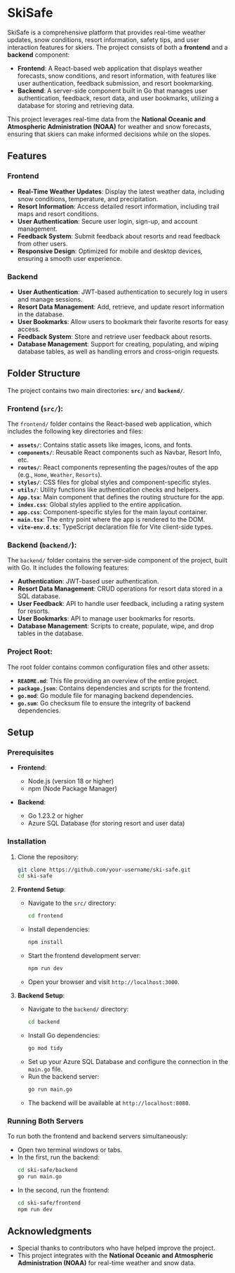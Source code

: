 # SkiSafe

SkiSafe is a comprehensive platform that provides real-time weather updates, snow conditions, resort information, safety tips, and user interaction features for skiers. The project consists of both a **frontend** and a **backend** component:

- **Frontend**: A React-based web application that displays weather forecasts, snow conditions, and resort information, with features like user authentication, feedback submission, and resort bookmarking.
- **Backend**: A server-side component built in Go that manages user authentication, feedback, resort data, and user bookmarks, utilizing a database for storing and retrieving data.

This project leverages real-time data from the **National Oceanic and Atmospheric Administration (NOAA)** for weather and snow forecasts, ensuring that skiers can make informed decisions while on the slopes.

## Features

### Frontend
- **Real-Time Weather Updates**: Display the latest weather data, including snow conditions, temperature, and precipitation.
- **Resort Information**: Access detailed resort information, including trail maps and resort conditions.
- **User Authentication**: Secure user login, sign-up, and account management.
- **Feedback System**: Submit feedback about resorts and read feedback from other users.
- **Responsive Design**: Optimized for mobile and desktop devices, ensuring a smooth user experience.

### Backend
- **User Authentication**: JWT-based authentication to securely log in users and manage sessions.
- **Resort Data Management**: Add, retrieve, and update resort information in the database.
- **User Bookmarks**: Allow users to bookmark their favorite resorts for easy access.
- **Feedback System**: Store and retrieve user feedback about resorts.
- **Database Management**: Support for creating, populating, and wiping database tables, as well as handling errors and cross-origin requests.

## Folder Structure

The project contains two main directories: **`src/`** and **`backend/`**.

### Frontend (`src/`):
The `frontend/` folder contains the React-based web application, which includes the following key directories and files:
- **`assets/`**: Contains static assets like images, icons, and fonts.
- **`components/`**: Reusable React components such as Navbar, Resort Info, etc.
- **`routes/`**: React components representing the pages/routes of the app (e.g., `Home`, `Weather`, `Resorts`).
- **`styles/`**: CSS files for global styles and component-specific styles.
- **`utils/`**: Utility functions like authentication checks and helpers.
- **`App.tsx`**: Main component that defines the routing structure for the app.
- **`index.css`**: Global styles applied to the entire application.
- **`app.css`**: Component-specific styles for the main layout container.
- **`main.tsx`**: The entry point where the app is rendered to the DOM.
- **`vite-env.d.ts`**: TypeScript declaration file for Vite client-side types.

### Backend (`backend/`):
The `backend/` folder contains the server-side component of the project, built with Go. It includes the following features:
- **Authentication**: JWT-based user authentication.
- **Resort Data Management**: CRUD operations for resort data stored in a SQL database.
- **User Feedback**: API to handle user feedback, including a rating system for resorts.
- **User Bookmarks**: API to manage user bookmarks for resorts.
- **Database Management**: Scripts to create, populate, wipe, and drop tables in the database.

### Project Root:
The root folder contains common configuration files and other assets:
- **`README.md`**: This file providing an overview of the entire project.
- **`package.json`**: Contains dependencies and scripts for the frontend.
- **`go.mod`**: Go module file for managing backend dependencies.
- **`go.sum`**: Go checksum file to ensure the integrity of backend dependencies.

## Setup

### Prerequisites

- **Frontend**:
  - Node.js (version 18 or higher)
  - npm (Node Package Manager)

- **Backend**:
  - Go 1.23.2 or higher
  - Azure SQL Database (for storing resort and user data)

### Installation

1. Clone the repository:
    ```bash
    git clone https://github.com/your-username/ski-safe.git
    cd ski-safe
    ```

2. **Frontend Setup**:
    - Navigate to the `src/` directory:
      ```bash
      cd frontend
      ```
    - Install dependencies:
      ```bash
      npm install
      ```
    - Start the frontend development server:
      ```bash
      npm run dev
      ```
    - Open your browser and visit `http://localhost:3000`.

3. **Backend Setup**:
    - Navigate to the `backend/` directory:
      ```bash
      cd backend
      ```
    - Install Go dependencies:
      ```bash
      go mod tidy
      ```
    - Set up your Azure SQL Database and configure the connection in the `main.go` file.
    - Run the backend server:
      ```bash
      go run main.go
      ```
    - The backend will be available at `http://localhost:8080`.

### Running Both Servers

To run both the frontend and backend servers simultaneously:
- Open two terminal windows or tabs.
- In the first, run the backend:
    ```bash
    cd ski-safe/backend
    go run main.go
    ```
- In the second, run the frontend:
    ```bash
    cd ski-safe/frontend
    npm run dev
    ```


## Acknowledgments

- Special thanks to contributors who have helped improve the project.
- This project integrates with the **National Oceanic and Atmospheric Administration (NOAA)** for real-time weather and snow data.

